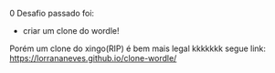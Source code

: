0 Desafio passado foi:
 - criar um clone do wordle!

Porém um clone do xingo(RIP) é bem mais legal kkkkkkk
segue link: https://lorrananeves.github.io/clone-wordle/
